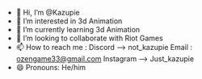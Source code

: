 - 👋 Hi, I’m @Kazupie
- 👀 I’m interested in 3d Animation
- 🌱 I’m currently learning 3d Animation
- 💞️ I’m looking to collaborate with Riot Games
- 📫 How to reach me : Discord --> not_kazupie Email : ozengame33@gmail.com Instagram --> Just_kazupie
- 😄 Pronouns: He/him

<!---
Kazupie/Kazupie is a ✨ special ✨ repository because its `README.md` (this file) appears on your GitHub profile.
You can click the Preview link to take a look at your changes.
--->
